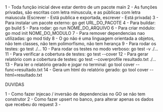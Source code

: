 1 - Toda função inicial deve estar dentro de um pacote main
2 - As funções privadas, são escritas com letra minuscula, e as públicas com letra maiuscula (Escrever - Está publica e exportada, escrever - Está privada)
3 - Para instalar um pacote externo: go get URL_DO_PACOTE
4 - Para buildar: go build
5 - Para rodar: go run NOME_DO_ARQUIVO
6 - Para criar módulo: go mod init NOME_DO_MODULO
7 - Para remover dependencias nao utilizadas: go mod tidy
8 - O go não é uma linguagem orientada a objetos, não tem classes, não tem polimorfismo, não tem herança
9 - Para rodar os testes: go test ./...
10 - Para rodar os testes no modo verboso: go test -v ./...
11 - Para verificar a cobertura de testes: go test --cover
12 - Para gerar relatório com a cobertura de testes: go test --coverprofile resultado.txt ./...
13 - Para ler o relatório gerado e jogar no terminal: go tool cover --func=resultado.txt
14 - Gera um html do relatório gerado: go tool cover --html=resultado.txt

DUVIDAS

1 - Como fazer injecao / inversão de dependencias no GO se não tem construtor
2 - Como fazer upsert no banco, para alterar apenas os dados que recebeu do request
3 -  
